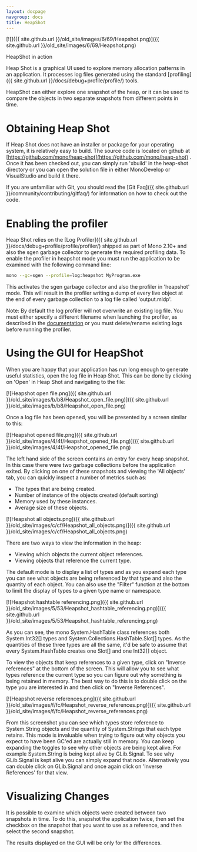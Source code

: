 ```yaml
---
layout: docpage
navgroup: docs
title: HeapShot
---
```


[![]({{ site.github.url }}/old_site/images/6/69/Heapshot.png)]({{ site.github.url }}/old_site/images/6/69/Heapshot.png)

HeapShot in action

Heap Shot is a graphical UI used to explore memory allocation patterns in an application. It processes log files generated using the standard [profiling]({{ site.github.url }}/docs/debug+profile/profile/) tools.

HeapShot can either explore one snapshot of the heap, or it can be used to compare the objects in two separate snapshots from different points in time.

Obtaining Heap Shot
===================

If Heap Shot does not have an installer or package for your operating system, it is relatively easy to build. The source code is located on github at [https://github.com/mono/heap-shot](https://github.com/mono/heap-shot) . Once it has been checked out, you can simply run 'xbuild' in the heap-shot directory or you can open the solution file in either MonoDevelop or VisualStudio and build it there.

If you are unfamiliar with Git, you should read the [Git Faq]({{ site.github.url }}/community/contributing/gitfaq/) for information on how to check out the code.

Enabling the profiler
=====================

Heap Shot relies on the [Log Profiler]({{ site.github.url }}/docs/debug+profile/profile/profiler/) shipped as part of Mono 2.10+ and also the sgen garbage collector to generate the required profiling data. To enable the profiler in heapshot mode you must run the application to be examined with the following command line:

``` bash
mono --gc=sgen --profile=log:heapshot MyProgram.exe
```

This activates the sgen garbage collector and also the profiler in 'heapshot' mode. This will result in the profiler writing a dump of every live object at the end of every garbage collection to a log file called 'output.mldp'.

Note: By default the log profiler will not overwrite an existing log file. You must either specify a different filename when launching the profiler, as described in the [documentation](/docs/debug+profile/profile/profiler/#profiler-option-documentation "Profiler") or you must delete/rename existing logs before running the profiler.

Using the GUI for HeapShot
==========================

When you are happy that your application has run long enough to generate useful statistics, open the log file in Heap Shot. This can be done by clicking on 'Open' in Heap Shot and navigating to the file:

[![Heapshot open file.png]({{ site.github.url }}/old_site/images/b/b8/Heapshot_open_file.png)]({{ site.github.url }}/old_site/images/b/b8/Heapshot_open_file.png)

Once a log file has been opened, you will be presented by a screen similar to this:

[![Heapshot opened file.png]({{ site.github.url }}/old_site/images/4/4f/Heapshot_opened_file.png)]({{ site.github.url }}/old_site/images/4/4f/Heapshot_opened_file.png)

The left hand side of the screen contains an entry for every heap snapshot. In this case there were two garbage collections before the application exited. By clicking on one of these snapshots and viewing the 'All objects' tab, you can quickly inspect a number of metrics such as:

-   The types that are being created.
-   Number of instance of the objects created (default sorting)
-   Memory used by these instances.
-   Average size of these objects.

[![Heapshot all objects.png]({{ site.github.url }}/old_site/images/c/cf/Heapshot_all_objects.png)]({{ site.github.url }}/old_site/images/c/cf/Heapshot_all_objects.png)

There are two ways to view the information in the heap:

-   Viewing which objects the current object references.
-   Viewing objects that reference the current type.

The default mode is to display a list of types and as you expand each type you can see what objects are being referenced by that type and also the quantity of each object. You can also use the "Filter" function at the bottom to limit the display of types to a given type name or namespace.

[![Heapshot hashtable referencing.png]({{ site.github.url }}/old_site/images/5/53/Heapshot_hashtable_referencing.png)]({{ site.github.url }}/old_site/images/5/53/Heapshot_hashtable_referencing.png)

As you can see, the mono System.HashTable class references both System.Int32[] types and System.Collections.HashTable.Slot[] types. As the quantities of these three types are all the same, it'd be safe to assume that every System.HashTable creates one Slot[] and one Int32[] object.

To view the objects that keep references to a given type, click on "Inverse references" at the bottom of the screen. This will allow you to see what types reference the current type so you can figure out why something is being retained in memory. The best way to do this is to double click on the type you are interested in and then click on "Inverse References".

[![Heapshot reverse references.png]({{ site.github.url }}/old_site/images/f/fc/Heapshot_reverse_references.png)]({{ site.github.url }}/old_site/images/f/fc/Heapshot_reverse_references.png)

From this screenshot you can see which types store reference to System.String objects and the quantity of System.Strings that each type retains. This mode is invaluable when trying to figure out why objects you expect to have been GC'ed are actually still in memory. You can keep expanding the toggles to see why other objects are being kept alive. For example System.String is being kept alive by GLib.Signal. To see why GLib.Signal is kept alive you can simply expand that node. Alternatively you can double click on GLib.Signal and once again click on 'Inverse References' for that view.

Visualizing Changes
===================

It is possible to examine which objects were created between two snapshots in time. To do this, snapshot the application twice, then set the checkbox on the snapshot that you want to use as a reference, and then select the second snapshot.

The results displayed on the GUI will be only for the differences.

